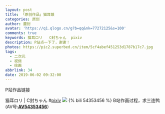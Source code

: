 ```yaml
---
layout: post
title: 「原创作品」猫耳娘
categories: 原创
author: 塵封
avatar: 'https://q1.qlogo.cn/g?b=qq&nk=77272125&s=100'
comments: true
keywords: 猫耳ロリ   C封ちゃん  pixiv
description: P站点一下了，谢谢！
photos: https://pic2.superbed.cn/item/5cf4abef451253d1787b17c7.jpg
tags:
  - 二次元
  - 视频
  - 绘画
abbrlink: 34
date: 2019-06-02 09:32:00
---
```

<!--markdown-->P站作品链接
猫耳ロリ | C封ちゃん #[pixiv]( https://www.pixiv.net/member_illust.php?illust_id=74997817&mode=medium)
![](https://ae01.alicdn.com/kf/HTB16qO4bf1H3KVjSZFB762SMXXa1.png)
{% bili 54353456 %}
B站作画过程，求三连鸭(AV号:[**AV54353456**][1]）


  [1]: https://www.bilibili.com/video/av54353456